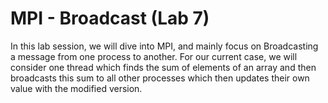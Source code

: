 # MPI - Broadcast (Lab 7)

In this lab session, we will dive into MPI, and mainly focus on Broadcasting a message from one process to another. For our current case, we will consider one thread which finds the sum of elements of an array and then broadcasts this sum to all other processes which then updates their own value with the modified version.

